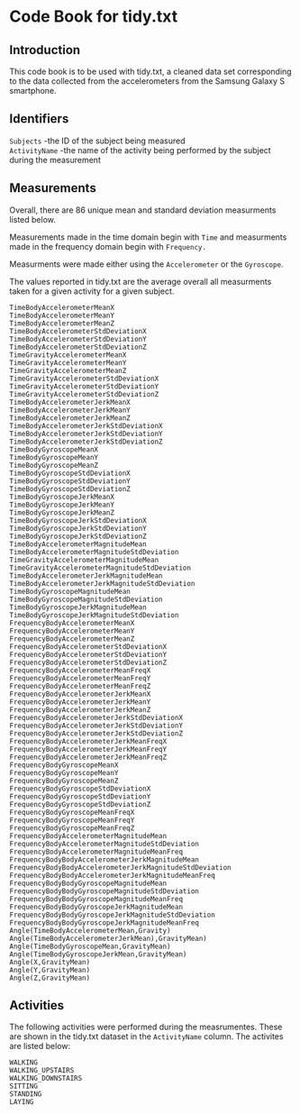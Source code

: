 # Code Book for tidy.txt

## Introduction
This code book is to be used with tidy.txt, a cleaned data set corresponding to the data collected from the accelerometers from the Samsung Galaxy S smartphone.

## Identifiers

`Subjects` -the ID of the subject being measured     
`ActivityName` -the name of the activity being performed by the subject during the measurement

## Measurements
Overall, there are 86 unique mean and standard deviation measurments listed below. 

Measurements made in the time domain begin with `Time` and measurments made in the frequency domain begin with `Frequency.` 

Measurments were made either using the `Accelerometer` or the `Gyroscope`. 

The values reported in tidy.txt are the average overall all measurments taken for a given activity for a given subject.  

`TimeBodyAccelerometerMeanX`                             
`TimeBodyAccelerometerMeanY`                             
`TimeBodyAccelerometerMeanZ`                             
`TimeBodyAccelerometerStdDeviationX`                     
`TimeBodyAccelerometerStdDeviationY`                     
`TimeBodyAccelerometerStdDeviationZ`                     
`TimeGravityAccelerometerMeanX`                          
`TimeGravityAccelerometerMeanY`                          
`TimeGravityAccelerometerMeanZ`                          
`TimeGravityAccelerometerStdDeviationX`                  
`TimeGravityAccelerometerStdDeviationY`                  
`TimeGravityAccelerometerStdDeviationZ`                  
`TimeBodyAccelerometerJerkMeanX`                         
`TimeBodyAccelerometerJerkMeanY`                         
`TimeBodyAccelerometerJerkMeanZ`                         
`TimeBodyAccelerometerJerkStdDeviationX`                 
`TimeBodyAccelerometerJerkStdDeviationY`                 
`TimeBodyAccelerometerJerkStdDeviationZ`                 
`TimeBodyGyroscopeMeanX`                                 
`TimeBodyGyroscopeMeanY`                                 
`TimeBodyGyroscopeMeanZ`                                 
`TimeBodyGyroscopeStdDeviationX`                         
`TimeBodyGyroscopeStdDeviationY`                         
`TimeBodyGyroscopeStdDeviationZ`                         
`TimeBodyGyroscopeJerkMeanX`                             
`TimeBodyGyroscopeJerkMeanY`                             
`TimeBodyGyroscopeJerkMeanZ`                             
`TimeBodyGyroscopeJerkStdDeviationX`                     
`TimeBodyGyroscopeJerkStdDeviationY`                     
`TimeBodyGyroscopeJerkStdDeviationZ`                     
`TimeBodyAccelerometerMagnitudeMean`                     
`TimeBodyAccelerometerMagnitudeStdDeviation`             
`TimeGravityAccelerometerMagnitudeMean`                  
`TimeGravityAccelerometerMagnitudeStdDeviation`          
`TimeBodyAccelerometerJerkMagnitudeMean`                 
`TimeBodyAccelerometerJerkMagnitudeStdDeviation`         
`TimeBodyGyroscopeMagnitudeMean`                         
`TimeBodyGyroscopeMagnitudeStdDeviation`                 
`TimeBodyGyroscopeJerkMagnitudeMean`                     
`TimeBodyGyroscopeJerkMagnitudeStdDeviation`             
`FrequencyBodyAccelerometerMeanX`                        
`FrequencyBodyAccelerometerMeanY`                        
`FrequencyBodyAccelerometerMeanZ`                        
`FrequencyBodyAccelerometerStdDeviationX`                
`FrequencyBodyAccelerometerStdDeviationY`                
`FrequencyBodyAccelerometerStdDeviationZ`                
`FrequencyBodyAccelerometerMeanFreqX`                    
`FrequencyBodyAccelerometerMeanFreqY`                    
`FrequencyBodyAccelerometerMeanFreqZ`                    
`FrequencyBodyAccelerometerJerkMeanX`                    
`FrequencyBodyAccelerometerJerkMeanY`                    
`FrequencyBodyAccelerometerJerkMeanZ`                    
`FrequencyBodyAccelerometerJerkStdDeviationX`            
`FrequencyBodyAccelerometerJerkStdDeviationY`            
`FrequencyBodyAccelerometerJerkStdDeviationZ`            
`FrequencyBodyAccelerometerJerkMeanFreqX`   
`FrequencyBodyAccelerometerJerkMeanFreqY`                
`FrequencyBodyAccelerometerJerkMeanFreqZ`                
`FrequencyBodyGyroscopeMeanX`                            
`FrequencyBodyGyroscopeMeanY`                            
`FrequencyBodyGyroscopeMeanZ`                            
`FrequencyBodyGyroscopeStdDeviationX`                    
`FrequencyBodyGyroscopeStdDeviationY`                    
`FrequencyBodyGyroscopeStdDeviationZ`                    
`FrequencyBodyGyroscopeMeanFreqX`                        
`FrequencyBodyGyroscopeMeanFreqY`                        
`FrequencyBodyGyroscopeMeanFreqZ`                        
`FrequencyBodyAccelerometerMagnitudeMean`                
`FrequencyBodyAccelerometerMagnitudeStdDeviation`        
`FrequencyBodyAccelerometerMagnitudeMeanFreq`            
`FrequencyBodyBodyAccelerometerJerkMagnitudeMean`        
`FrequencyBodyBodyAccelerometerJerkMagnitudeStdDeviation`  
`FrequencyBodyBodyAccelerometerJerkMagnitudeMeanFreq`    
`FrequencyBodyBodyGyroscopeMagnitudeMean`                
`FrequencyBodyBodyGyroscopeMagnitudeStdDeviation`        
`FrequencyBodyBodyGyroscopeMagnitudeMeanFreq`            
`FrequencyBodyBodyGyroscopeJerkMagnitudeMean`            
`FrequencyBodyBodyGyroscopeJerkMagnitudeStdDeviation`    
`FrequencyBodyBodyGyroscopeJerkMagnitudeMeanFreq`        
`Angle(TimeBodyAccelerometerMean,Gravity)`               
`Angle(TimeBodyAccelerometerJerkMean),GravityMean)`      
`Angle(TimeBodyGyroscopeMean,GravityMean)`               
`Angle(TimeBodyGyroscopeJerkMean,GravityMean)`           
`Angle(X,GravityMean)`                                   
`Angle(Y,GravityMean)`                                   
`Angle(Z,GravityMean)`

## Activities
The following activities were performed during the measrumentes. These are shown in the tidy.txt dataset in the `ActivityName` column. The activites are listed below:

`WALKING`   
`WALKING_UPSTAIRS`   
`WALKING_DOWNSTAIRS`   
`SITTING`   
`STANDING`   
`LAYING`   

